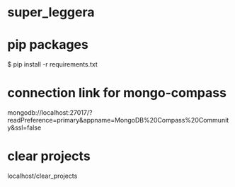 # super_leggera
# pip packages
$ pip install -r requirements.txt
# connection link for mongo-compass
mongodb://localhost:27017/?readPreference=primary&appname=MongoDB%20Compass%20Community&ssl=false
# clear projects
localhost/clear_projects